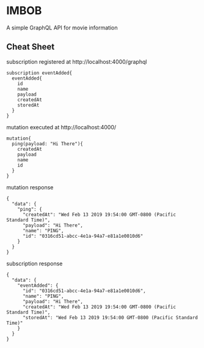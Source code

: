 # IMBOB
A simple GraphQL API for movie information


## Cheat Sheet

subscription registered at http://localhost:4000/graphql

```
subscription eventAdded{
  eventAdded{
    id
    name
    payload
    createdAt
    storedAt
  }
}
```

mutation executed at http://localhost:4000/
```
mutation{
  ping(payload: "Hi There"){
    createdAt
    payload
    name
    id
  }
}
```

mutation response
```
{
  "data": {
    "ping": {
      "createdAt": "Wed Feb 13 2019 19:54:00 GMT-0800 (Pacific Standard Time)",
      "payload": "Hi There",
      "name": "PING",
      "id": "0316cd51-abcc-4e1a-94a7-e81a1e0010d6"
    }
  }
}
```

subscription response
```
{
  "data": {
    "eventAdded": {
      "id": "0316cd51-abcc-4e1a-94a7-e81a1e0010d6",
      "name": "PING",
      "payload": "Hi There",
      "createdAt": "Wed Feb 13 2019 19:54:00 GMT-0800 (Pacific Standard Time)",
      "storedAt": "Wed Feb 13 2019 19:54:00 GMT-0800 (Pacific Standard Time)"
    }
  }
}
```